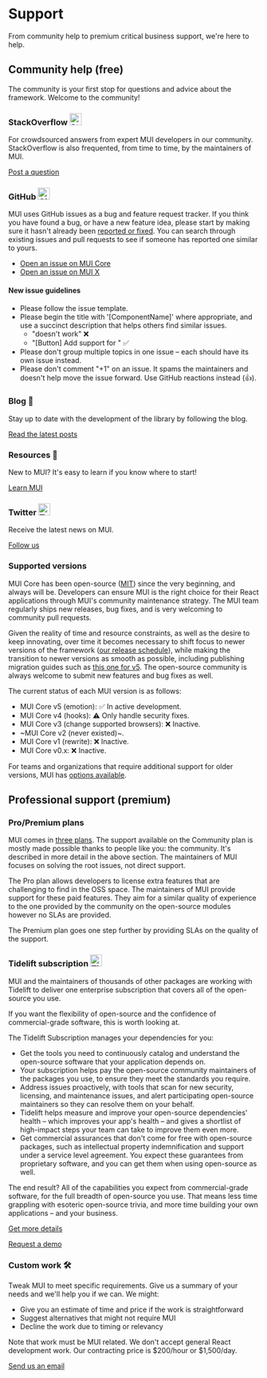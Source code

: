 # Support

<p class="description">From community help to premium critical business support, we're here to help.</p>

## Community help (free)

The community is your first stop for questions and advice about the framework. Welcome to the community!

### StackOverflow <img src="/static/images/logos/stackoverflow.svg" width="24" height="24" alt="StackOverflow logo" loading="lazy" />

For crowdsourced answers from expert MUI developers in our community.
StackOverflow is also frequented, from time to time, by the maintainers of MUI.

[Post a question](https://stackoverflow.com/questions/tagged/material-ui)

### GitHub <img src="/static/images/logos/github.svg" width="24" height="24" alt="GitHub logo" loading="lazy" />

MUI uses GitHub issues as a bug and feature request tracker.
If you think you have found a bug, or have a new feature idea, please start by making sure it hasn't already been [reported or fixed](https://github.com/mui-org/material-ui/issues?utf8=%E2%9C%93&q=is%3Aopen+is%3Aclosed). You can search through existing issues and pull requests to see if someone has reported one similar to yours.

- [Open an issue on MUI Core](https://github.com/mui-org/material-ui/issues/new/choose)
- [Open an issue on MUI X](https://github.com/mui-org/material-ui-x/issues/new/choose)

#### New issue guidelines

- Please follow the issue template.
- Please begin the title with '[ComponentName]' where appropriate, and use a succinct description that helps others find similar issues.
  - "doesn't work" ❌
  - "[Button] Add support for <some feature>" ✅
- Please don't group multiple topics in one issue – each should have its own issue instead.
- Please don't comment "+1" on an issue. It spams the maintainers and doesn't help move the issue forward. Use GitHub reactions instead (👍).

### Blog 📝

Stay up to date with the development of the library by following the blog.

[Read the latest posts](https://medium.com/material-ui/)

### Resources 📖

New to MUI? It's easy to learn if you know where to start!

[Learn MUI](/getting-started/learn/)

### Twitter <img src="/static/images/logos/twitter.svg" width="24" height="24" alt="Twitter logo" loading="lazy" />

Receive the latest news on MUI.

[Follow us](https://twitter.com/MaterialUI)

### Supported versions

MUI Core has been open-source ([MIT](https://tldrlegal.com/license/mit-license)) since the very beginning, and always will be.
Developers can ensure MUI is the right choice for their React applications through MUI's community maintenance strategy.
The MUI team regularly ships new releases, bug fixes, and is very welcoming to community pull requests.

Given the reality of time and resource constraints, as well as the desire to keep innovating, over time it becomes necessary to shift focus to newer versions of the framework ([our release schedule](https://material-ui.com/versions/#release-frequency)), while making the transition to newer versions as smooth as possible, including publishing migration guides such as [this one for v5](/guides/migration-v4/).
The open-source community is always welcome to submit new features and bug fixes as well.

The current status of each MUI version is as follows:

- MUI Core v5 (emotion): ✅ In active development.
- MUI Core v4 (hooks): ⚠️ Only handle security fixes.
- MUI Core v3 (change supported browsers): ❌ Inactive.
- ~MUI Core v2 (never existed)~.
- MUI Core v1 (rewrite): ❌ Inactive.
- MUI Core v0.x: ❌ Inactive.

For teams and organizations that require additional support for older versions, MUI has [options available](#professional-support-premium).

## Professional support (premium)

### Pro/Premium plans

MUI comes in [three plans](/pricing/).
The support available on the Community plan is mostly made possible thanks to people like you: the community. It's described in more detail in the above section. The maintainers of MUI focuses on solving the root issues, not direct support.

The Pro plan allows developers to license extra features that are challenging to find in the OSS space.
The maintainers of MUI provide support for these paid features.
They aim for a similar quality of experience to the one provided by the community on the open-source modules
however no SLAs are provided.

The Premium plan goes one step further by providing SLAs on the quality of the support.

### Tidelift subscription <img src="/static/images/logos/tidelift.svg" width="24" height="24" alt="Tidelift logo" loading="lazy" />

MUI and the maintainers of thousands of other packages are working with Tidelift to deliver one enterprise subscription that covers all of the open-source you use.

If you want the flexibility of open-source and the confidence of commercial-grade software, this is worth looking at.

The Tidelift Subscription manages your dependencies for you:

- Get the tools you need to continuously catalog and understand the open-source software that your application depends on.
- Your subscription helps pay the open-source community maintainers of the packages you use, to ensure they meet the standards you require.
- Address issues proactively, with tools that scan for new security, licensing, and maintenance issues, and alert participating open-source maintainers so they can resolve them on your behalf.
- Tidelift helps measure and improve your open-source dependencies' health – which improves your app's health – and gives a shortlist of high-impact steps your team can take to improve them even more.
- Get commercial assurances that don't come for free with open-source packages, such as intellectual property indemnification and support under a service level agreement. You expect these guarantees from proprietary software, and you can get them when using open-source as well.

The end result? All of the capabilities you expect from commercial-grade software, for the full breadth of open-source you use. That means less time grappling with esoteric open-source trivia, and more time building your own applications – and your business.

<a
  data-ga-event-category="support"
  data-ga-event-action="tidelift"
  href="https://tidelift.com/subscription/pkg/npm-material-ui?utm_source=npm-material-ui&utm_medium=referral&utm_campaign=enterprise">
Get more details
</a>

<a
  data-ga-event-category="support"
  data-ga-event-action="tidelift"
  href="https://tidelift.com/subscription/request-a-demo?utm_source=npm-material-ui&utm_medium=referral&utm_campaign=enterprise">
Request a demo
</a>

### Custom work 🛠

Tweak MUI to meet specific requirements. Give us a summary of your needs and we'll help you if we can. We might:

- Give you an estimate of time and price if the work is straightforward
- Suggest alternatives that might not require MUI
- Decline the work due to timing or relevancy

Note that work must be MUI related.
We don't accept general React development work.
Our contracting price is $200/hour or $1,500/day.

[Send us an email](mailto:custom-work@mui.com)
